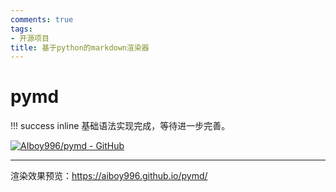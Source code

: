 ```yaml
---
comments: true
tags:
- 开源项目
title: 基于python的markdown渲染器
---
```


# pymd
!!! success inline
    基础语法实现完成，等待进一步完善。

[![AIboy996/pymd - GitHub](https://gh-card.dev/repos/AIboy996/pymd.svg?fullname=)](https://github.com/AIboy996/pymd)

<hr>

渲染效果预览：<https://aiboy996.github.io/pymd/>